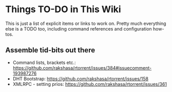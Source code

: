 # Things TO-DO in This Wiki

This is just a list of explicit items or links to work on. Pretty much everything else is a TODO too, including command references and configuration how-tos.

## Assemble tid-bits out there

 * Command lists, brackets etc.: https://github.com/rakshasa/rtorrent/issues/384#issuecomment-193987276
 * DHT Bootstrap: https://github.com/rakshasa/rtorrent/issues/158
 * XMLRPC - setting prios: https://github.com/rakshasa/rtorrent/issues/361
